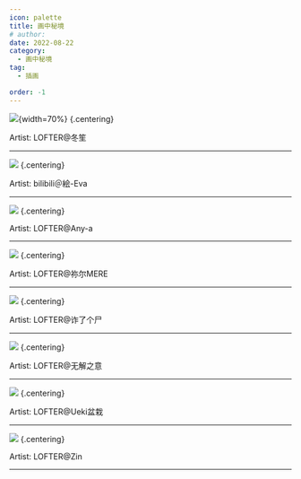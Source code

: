 ```yaml
---
icon: palette
title: 画中秘境
# author:
date: 2022-08-22
category:
  - 画中秘境
tag:
  - 插画

order: -1
---
```


![](./res/painting/lumen.webp){width=70%} {.centering}

Artist: LOFTER@冬笙

---

![](./res/painting/bilibili絵-Eva.webp) {.centering}

Artist: bilibili＠絵-Eva

---

![](./res/painting/LOFTERAny-a.webp) {.centering}

Artist: LOFTER@Any-a

---

![](./res/painting/羽毛笔.webp) {.centering}

Artist: LOFTER@祢尔MERE

---

![](./res/painting/LOFTER诈了个尸.webp) {.centering}

Artist: LOFTER@诈了个尸

---

![](./res/painting/LOFTER无解之意.webp) {.centering}

Artist: LOFTER@无解之意

---

![](./res/painting/LOFTERUeki盆栽.webp) {.centering}

Artist: LOFTER@Ueki盆栽

---

![](./res/painting/营地.webp) {.centering}

Artist: LOFTER@Zin

---

<FakeAds />